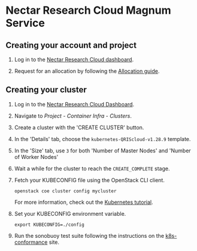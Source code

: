 # Nectar Research Cloud Magnum Service

## Creating your account and project

1. Log in to the [Nectar Research Cloud
   dashboard](https://dashboard.rc.nectar.org.au/).

1. Request for an allocation by following the [Allocation
   guide](https://tutorials.rc.nectar.org.au/allocation-management/).

## Creating your cluster

1. Log in to the [Nectar Research Cloud
   Dashboard](https://dashboard.rc.nectar.org.au/).

1. Navigate to *Project* - *Container Infra* - *Clusters*.

1. Create a cluster with the 'CREATE CLUSTER' button.

1. In the 'Details' tab, choose the `kubernetes-QRIScloud-v1.28.9` template.

1. In the 'Size' tab, use `3` for both 'Number of Master Nodes' and 'Number of
   Worker Nodes'

1. Wait a while for the cluster to reach the `CREATE_COMPLETE` stage.

1. Fetch your KUBECONFIG file using the OpenStack CLI client.

    ```openstack coe cluster config mycluster```

    For more information, check out the [Kubernetes tutorial](https://tutorials.rc.nectar.org.au/kubernetes/).

1. Set your KUBECONFIG environment variable.

    ```export KUBECONFIG=./config```

1. Run the sonobuoy test suite following the instructions on the
   [k8s-conformance](https://github.com/cncf/k8s-conformance/blob/master/instructions.md)
site.
